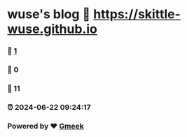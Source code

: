 # wuse's blog :link: https://skittle-wuse.github.io 
### :page_facing_up: [1](https://skittle-wuse.github.io/tag.html) 
### :speech_balloon: 0 
### :hibiscus: 11 
### :alarm_clock: 2024-06-22 09:24:17 
### Powered by :heart: [Gmeek](https://github.com/Meekdai/Gmeek)
